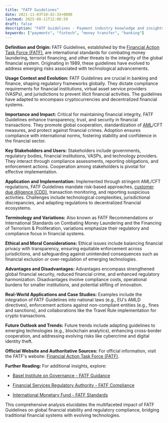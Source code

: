```yaml
---
title: "FATF Guidelines"
date: 2021-11-03T10:42:33+0000
lastmod: 2025-08-11T12:00:59
draft: false
description: "FATF Guidelines - Payment industry knowledge and insights"
keywords: ["payments", "fintech", "money transfer", "banking"]
---
```


**Definition and Origin:**
FATF Guidelines, established by the [Financial Action Task Force (FATF)](https://faisalkhanllc.xyz/resources/payments-wiki/f/fatf/), are international standards for combating money laundering, terrorist financing, and other threats to the integrity of the global financial system. Originating in 1989, these guidelines have evolved to address emerging risks associated with technological advancements.

**Usage Context and Evolution:**
FATF Guidelines are crucial in banking and finance, shaping regulatory frameworks globally. They dictate compliance requirements for financial institutions, virtual asset service providers (VASPs), and jurisdictions to prevent illicit financial activities. The guidelines have adapted to encompass cryptocurrencies and decentralized financial systems.

**Importance and Impact:**
Critical for maintaining financial integrity, FATF Guidelines enhance transparency, trust, and security in financial transactions. They promote global cooperation, standardization of [AML](https://faisalkhanllc.xyz/resources/payments-wiki/a/anti-money-laundering-aml/)/CFT measures, and protect against financial crimes. Adoption ensures compliance with international norms, fostering stability and confidence in the financial sector.

**Key Stakeholders and Users:**
Stakeholders include governments, regulatory bodies, financial institutions, VASPs, and technology providers. They interact through compliance assessments, reporting obligations, and enforcement actions. Cooperation among stakeholders is pivotal for effective implementation.

**Application and Implementation:**
Implemented through stringent AML/CFT regulations, FATF Guidelines mandate risk-based approaches, [customer due diligence (CDD)](https://faisalkhanllc.xyz/resources/payments-wiki/c/customer-due-diligence-cdd/), transaction monitoring, and reporting suspicious activities. Challenges include technological complexities, jurisdictional discrepancies, and adapting regulations to decentralized financial ecosystems.

**Terminology and Variations:**
Also known as FATF Recommendations or International Standards on Combating Money Laundering and the Financing of Terrorism & Proliferation, variations emphasize their regulatory and compliance focus in financial systems.

**Ethical and Moral Considerations:**
Ethical issues include balancing financial privacy with transparency, ensuring equitable enforcement across jurisdictions, and safeguarding against unintended consequences such as financial exclusion or over-regulation of emerging technologies.

**Advantages and Disadvantages:**
Advantages encompass strengthened global financial security, reduced financial crime, and enhanced regulatory harmonization. Disadvantages involve compliance costs, operational burdens for smaller institutions, and potential stifling of innovation.

**Real-World Applications and Case Studies:**
Examples include the integration of FATF Guidelines into national laws (e.g., EU's AMLD directives), enforcement actions against non-compliant entities (e.g., fines and sanctions), and collaborations like the Travel Rule implementation for crypto transactions.

**Future Outlook and Trends:**
Future trends include adapting guidelines to emerging technologies (e.g., blockchain analytics), enhancing cross-border cooperation, and addressing evolving risks like cybercrime and digital identity theft.

**Official Website and Authoritative Sources:**
For official information, visit the FATF's website: [Financial Action Task Force (FATF)](https://www.fatf-gafi.org).

**Further Reading:**
For additional insights, explore:

- [Basel Institute on Governance - FATF Guidance](https://www.baselgovernance.org)

- [Financial Services Regulatory Authority - FATF Compliance](https://www.fsra.com)

- [International Monetary Fund - FATF Standards](https://www.imf.org)

This comprehensive analysis elucidates the multifaceted impact of FATF Guidelines on global financial stability and regulatory compliance, bridging traditional financial systems with evolving technologies.